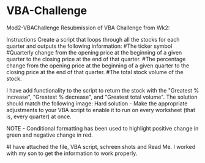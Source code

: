 # VBA-Challenge
Mod2-VBAChallenge
Resubmission of VBA Challenge from Wk2:

Instructions Create a script that loops through all the stocks for each quarter and outputs the following information: #The ticker symbol #Quarterly change from the opening price at the beginning of a given quarter to the closing price at the end of that quarter. #The percentage change from the opening price at the beginning of a given quarter to the closing price at the end of that quarter. #The total stock volume of the stock.

I have add functionality to the script to return the stock with the "Greatest % increase", "Greatest % decrease", and "Greatest total volume". The solution should match the following image: Hard solution - Make the appropriate adjustments to your VBA script to enable it to run on every worksheet (that is, every quarter) at once.

NOTE - Conditional formatting has been used to highlight positive change in green and negative change in red.

#I have attached the file, VBA script, schreen shots and Read Me. I worked with my son to get the information to work properly.
